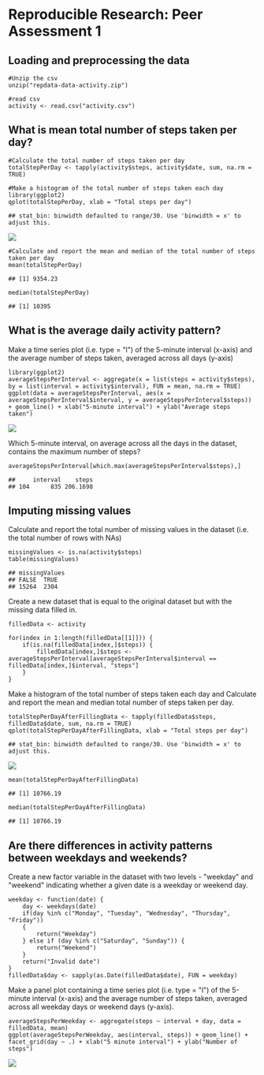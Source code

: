 Reproducible Research: Peer Assessment 1
========================================

Loading and preprocessing the data
----------------------------------

    #Unzip the csv
    unzip("repdata-data-activity.zip")

    #read csv
    activity <- read.csv("activity.csv")

What is mean total number of steps taken per day?
-------------------------------------------------

    #Calculate the total number of steps taken per day
    totalStepPerDay <- tapply(activity$steps, activity$date, sum, na.rm = TRUE)

    #Make a histogram of the total number of steps taken each day
    library(ggplot2)
    qplot(totalStepPerDay, xlab = "Total steps per day")

    ## stat_bin: binwidth defaulted to range/30. Use 'binwidth = x' to adjust this.

![](PA1_Template_files/figure/unnamed-chunk-1-1.png)

    #Calculate and report the mean and median of the total number of steps taken per day
    mean(totalStepPerDay)

    ## [1] 9354.23

    median(totalStepPerDay)

    ## [1] 10395

What is the average daily activity pattern?
-------------------------------------------

Make a time series plot (i.e. type = "l") of the 5-minute interval
(x-axis) and the average number of steps taken, averaged across all days
(y-axis)

    library(ggplot2)
    averageStepsPerInterval <- aggregate(x = list(steps = activity$steps), by = list(interval = activity$interval), FUN = mean, na.rm = TRUE)
    ggplot(data = averageStepsPerInterval, aes(x = averageStepsPerInterval$interval, y = averageStepsPerInterval$steps)) + geom_line() + xlab("5-minute interval") + ylab("Average steps taken")

![](PA1_Template_files/figure/unnamed-chunk-2-1.png)

Which 5-minute interval, on average across all the days in the dataset,
contains the maximum number of steps?

    averageStepsPerInterval[which.max(averageStepsPerInterval$steps),]

    ##     interval    steps
    ## 104      835 206.1698

Imputing missing values
-----------------------

Calculate and report the total number of missing values in the dataset
(i.e. the total number of rows with NAs)

    missingValues <- is.na(activity$steps)
    table(missingValues)

    ## missingValues
    ## FALSE  TRUE 
    ## 15264  2304

Create a new dataset that is equal to the original dataset but with the
missing data filled in.

    filledData <- activity

    for(index in 1:length(filledData[[1]])) {
        if(is.na(filledData[index,]$steps)) {
            filledData[index,]$steps <- averageStepsPerInterval[averageStepsPerInterval$interval == filledData[index,]$interval, "steps"]
        }
    }

Make a histogram of the total number of steps taken each day and
Calculate and report the mean and median total number of steps taken per
day.

    totalStepPerDayAfterFillingData <- tapply(filledData$steps, filledData$date, sum, na.rm = TRUE)
    qplot(totalStepPerDayAfterFillingData, xlab = "Total steps per day")

    ## stat_bin: binwidth defaulted to range/30. Use 'binwidth = x' to adjust this.

![](PA1_Template_files/figure/unnamed-chunk-6-1.png)

    mean(totalStepPerDayAfterFillingData)

    ## [1] 10766.19

    median(totalStepPerDayAfterFillingData)

    ## [1] 10766.19

Are there differences in activity patterns between weekdays and weekends?
-------------------------------------------------------------------------

Create a new factor variable in the dataset with two levels - "weekday"
and "weekend" indicating whether a given date is a weekday or weekend
day.

    weekday <- function(date) {
        day <- weekdays(date)
        if(day %in% c("Monday", "Tuesday", "Wednesday", "Thursday", "Friday"))
        {
            return("Weekday")
        } else if (day %in% c("Saturday", "Sunday")) {
            return("Weekend")
        }
        return("Invalid date")
    }
    filledData$day <- sapply(as.Date(filledData$date), FUN = weekday)

Make a panel plot containing a time series plot (i.e. type = "l") of the
5-minute interval (x-axis) and the average number of steps taken,
averaged across all weekday days or weekend days (y-axis).

    averageStepsPerWeekday <- aggregate(steps ~ interval + day, data = filledData, mean)
    ggplot(averageStepsPerWeekday, aes(interval, steps)) + geom_line() + facet_grid(day ~ .) + xlab("5 minute interval") + ylab("Number of steps")

![](PA1_Template_files/figure/unnamed-chunk-8-1.png)
